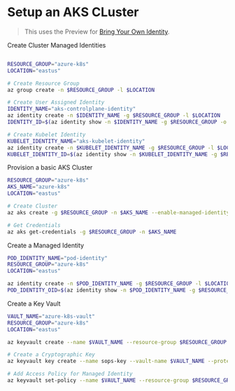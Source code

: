 # Setup an AKS CLuster

> This uses the Preview for [Bring Your Own Identity](https://docs.microsoft.com/en-us/azure/aks/use-managed-identity).

Create Cluster Managed Identities

```bash

RESOURCE_GROUP="azure-k8s"
LOCATION="eastus"

# Create Resource Group
az group create -n $RESOURCE_GROUP -l $LOCATION

# Create User Assigned Identity
IDENTITY_NAME="aks-controlplane-identity"
az identity create -n $IDENTITY_NAME -g $RESOURCE_GROUP -l $LOCATION
IDENTITY_ID=$(az identity show -n $IDENTITY_NAME -g $RESOURCE_GROUP -o tsv --query "id")

# Create Kubelet Identity
KUBELET_IDENTITY_NAME="aks-kubelet-identity"
az identity create -n $KUBELET_IDENTITY_NAME -g $RESOURCE_GROUP -l $LOCATION
KUBELET_IDENTITY_ID=$(az identity show -n $KUBELET_IDENTITY_NAME -g $RESOURCE_GROUP -o tsv --query "id")
```

Provision a basic AKS Cluster 

```bash
RESOURCE_GROUP="azure-k8s"
AKS_NAME="azure-k8s"
LOCATION="eastus"

# Create Cluster
az aks create -g $RESOURCE_GROUP -n $AKS_NAME --enable-managed-identity --assign-identity $IDENTITY_ID --assign-kubelet-identity $KUBELET_IDENTITY_ID

# Get Credentials
az aks get-credentials -g $RESOURCE_GROUP -n $AKS_NAME
```


Create a Managed Identity

```bash
POD_IDENTITY_NAME="pod-identity"
RESOURCE_GROUP="azure-k8s"
LOCATION="eastus"

az identity create -n $POD_IDENTITY_NAME -g $RESOURCE_GROUP -l $LOCATION
POD_IDENTITY_OID=$(az identity show -n $POD_IDENTITY_NAME -g $RESOURCE_GROUP -o tsv --query "principalId")
```

Create a Key Vault

```bash
VAULT_NAME="azure-k8s-vault"
RESOURCE_GROUP="azure-k8s"
LOCATION="eastus"

az keyvault create --name $VAULT_NAME --resource-group $RESOURCE_GROUP --location $LOCATION

# Create a Cryptographic Key
az keyvault key create --name sops-key --vault-name $VAULT_NAME --protection software --ops encrypt decrypt

# Add Access Policy for Managed Identity
az keyvault set-policy --name $VAULT_NAME --resource-group $RESOURCE_GROUP --object-id $POD_IDENTITY_OID --key-permissions encrypt decrypt
```